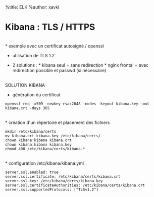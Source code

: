 %title: ELK
%author: xavki


# Kibana : TLS / HTTPS


<br>
* exemple avec un certificat autosigné / openssl

* utilisation de TLS 1.2

* 2 solutions :
		* kibana seul = sans redirection
		* nginx frontal = avec redirection possible et passwd (si nécessaire)

<br>
SOLUTION KIBANA

* génération du certificat

```
openssl req -x509 -newkey rsa:2048 -nodes -keyout kibana.key -out kibana.crt -days 365
```

<br>
* création d'un répertoire et placement des fichiers

```
mkdir /etc/kibana/certs
mv kibana.crt kibana.key /etc/kibana/certs/
chown kibana:kibana kibana.crt
chown kibana:kibana kibana.key
chmod 400 /etc/kibana/certs/kibana.*
```

<br>
* configuration /etc/kibana/kibana.yml

```
server.ssl.enabled: true
server.ssl.certificate: /etc/kibana/certs/kibana.crt
server.ssl.key: /etc/kibana/certs/kibana.key
server.ssl.certificateAuthorities: /etc/kibana/certs/kibana.crt
server.ssl.supportedProtocols: ["TLSv1.2"]
```

